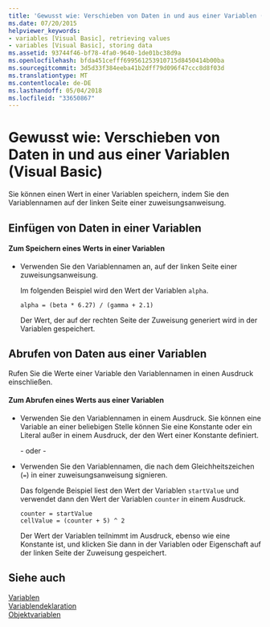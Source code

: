 ```yaml
---
title: 'Gewusst wie: Verschieben von Daten in und aus einer Variablen (Visual Basic)'
ms.date: 07/20/2015
helpviewer_keywords:
- variables [Visual Basic], retrieving values
- variables [Visual Basic], storing data
ms.assetid: 93744f46-bf78-4fa0-9640-1de01bc38d9a
ms.openlocfilehash: bfda451cefff699561253910715d8450414b00ba
ms.sourcegitcommit: 3d5d33f384eeba41b2dff79d096f47ccc8d8f03d
ms.translationtype: MT
ms.contentlocale: de-DE
ms.lasthandoff: 05/04/2018
ms.locfileid: "33650867"
---
```

# <a name="how-to-move-data-into-and-out-of-a-variable-visual-basic"></a>Gewusst wie: Verschieben von Daten in und aus einer Variablen (Visual Basic)
Sie können einen Wert in einer Variablen speichern, indem Sie den Variablennamen auf der linken Seite einer zuweisungsanweisung.  
  
## <a name="putting-data-in-a-variable"></a>Einfügen von Daten in einer Variablen  
  
#### <a name="to-store-a-value-in-a-variable"></a>Zum Speichern eines Werts in einer Variablen  
  
-   Verwenden Sie den Variablennamen an, auf der linken Seite einer zuweisungsanweisung.  
  
     Im folgenden Beispiel wird den Wert der Variablen `alpha`.  
  
    ```  
    alpha = (beta * 6.27) / (gamma + 2.1)  
    ```  
  
     Der Wert, der auf der rechten Seite der Zuweisung generiert wird in der Variablen gespeichert.  
  
## <a name="getting-data-from-a-variable"></a>Abrufen von Daten aus einer Variablen  
 Rufen Sie die Werte einer Variable den Variablennamen in einen Ausdruck einschließen.  
  
#### <a name="to-retrieve-a-value-from-a-variable"></a>Zum Abrufen eines Werts aus einer Variablen  
  
-   Verwenden Sie den Variablennamen in einem Ausdruck. Sie können eine Variable an einer beliebigen Stelle können Sie eine Konstante oder ein Literal außer in einem Ausdruck, der den Wert einer Konstante definiert.  
  
     - oder -   
  
-   Verwenden Sie den Variablennamen, die nach dem Gleichheitszeichen (`=`) in einer zuweisungsanweisung signieren.  
  
     Das folgende Beispiel liest den Wert der Variablen `startValue` und verwendet dann den Wert der Variablen `counter` in einem Ausdruck.  
  
    ```  
    counter = startValue  
    cellValue = (counter + 5) ^ 2  
    ```  
  
     Der Wert der Variablen teilnimmt im Ausdruck, ebenso wie eine Konstante ist, und klicken Sie dann in der Variablen oder Eigenschaft auf der linken Seite der Zuweisung gespeichert.  
  
## <a name="see-also"></a>Siehe auch  
 [Variablen](../../../../visual-basic/programming-guide/language-features/variables/index.md)  
 [Variablendeklaration](../../../../visual-basic/programming-guide/language-features/variables/variable-declaration.md)  
 [Objektvariablen](../../../../visual-basic/programming-guide/language-features/variables/object-variables.md)
